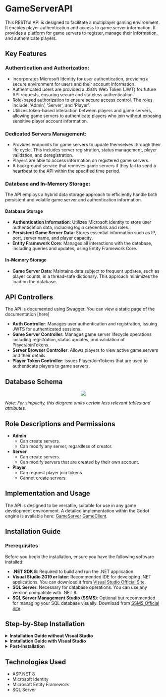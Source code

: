# GameServerAPI

This RESTful API is designed to facilitate a multiplayer gaming environment. It enables player authentication and access to game server information. It provides a platform for game servers to register, manage their information, and authenticate players.

## Key Features

### Authentication and Authorization:
- Incorporates Microsoft Identity for user authentication, providing a secure environment for users and their account information.
- Authenticated users are provided a JSON Web Token (JWT) for future API requests, ensuring secure and stateless authentication.
- Role-based authorization to ensure secure access control. The roles include: ‘Admin’, 'Server', and ‘Player’. 
- Utilizes token-based interaction between players and game servers, allowing game servers to authenticate players who join without exposing sensitive player account information.

### Dedicated Servers Management:
- Provides endpoints for game servers to update themselves through their life cycle. This includes server registration, status management, player validation, and deregistration.
- Players are able to access information on registered game servers.
- A background service that removes game servers if they fail to send a heartbeat to the API within the specified time period.

### Database and In-Memory Storage:
The API employs a hybrid data storage approach to efficiently handle both persistent and volatile game server and authentication information.

#### Database Storage
- **Authentication Information**: Utilizes Microsoft Identity to store user authentication data, including login credentials and roles.
- **Persistent Game Server Data**: Stores essential information such as IP, port, server name, and player capacity.
- **Entity Framework Core**: Manages all interactions with the database, including queries and updates, using Entity Framework Core.

#### In-Memory Storage
- **Game Server Data**: Maintains data subject to frequent updates, such as player counts, in a thread-safe dictionary. This approach minimizes the load on the database.

## API Controllers

The API is documented using Swagger. You can view a static page of the documentation [here]

- **Auth Controller**: Manages user authentication and registration, issuing JWTS for authenticated sessions.
- **Game Server Controller**: Manages game server lifecycle operations including registration, status updates, and validation of PlayerJoinTokens.
- **Server Browser Controller**: Allows players to view active game servers and their details.
- **Player Token Controller**: Issues PlayerJoinTokens that are used to authenticate players to game servers.

## Database Schema

<p align="center">
  <img src="https://github.com/robert-caulfield/GameServerAPI/assets/113054389/f8d02860-00f0-4bfd-8a6f-456cb1ab9db4"/>
</p>

*Note: For simplicity, this diagram omits certain less relevant tables and attributes.*

## Role Descriptions and Permissions

- **Admin**
  - Can create servers.
  - Can modify any server, regardless of creator.
- **Server**
  - Can create servers.
  - Can modify servers that are created by their own account.
- **Player**
  - Can request player join tokens.
  - Cannot create servers.

## Implementation and Usage

The API is designed to be versatile, suitable for use in any game development environment. A detailed implementation within the Godot engine is available here: [GameServer](https://github.com/robert-caulfield/GameServerAPI-ServerGodot) [GameClient](https://github.com/robert-caulfield/GameServerAPI-ClientGodot).

## Installation Guide

### Prerequisites

Before you begin the installation, ensure you have the following software installed:
- **.NET SDK 8**: Required to build and run the .NET application.
- **Visual Studio 2019 or later**: Recommended IDE for developing .NET applications. You can download it from [Visual Studio Official Site](https://visualstudio.microsoft.com/downloads/).
- **SQL Server**: Necessary for database operations. You can use any version compatible with .NET 8.
- **SQL Server Management Studio (SSMS)**: Optional but recommended for managing your SQL database visually. Download from [SSMS Official Site](https://docs.microsoft.com/en-us/sql/ssms/download-sql-server-management-studio-ssms).

## Step-by-Step Installation

<details>
<summary><strong>Installation Guide without Visual Studio</strong></summary>
<p>

#### 1. Clone the Repository
Clone the repository containing the ASP.NET project using the following command in your terminal:
```bash
git clone https://github.com/robert-caulfield/GameServerAPI
cd [Project Folder]
```
#### 2. Restore the Project Dependencies
Navigate to the project directory where the `*.csproj` file is located and run:
```bash
dotnet restore
```
This command restores all the project dependencies.
#### 3. Set Up the Database Connection String:
- Open the [`appsettings.json`]("GameServerAPI/appsettings.json") file in the project.
- Modify the `ConnectionStrings` section with your SQL Server details if neccessary, this is the default:
```
"ConnectionStrings": {
  "DefaultConnection": "Server=(LocalDb)\\MSSQLLocalDB;Database=GameServerAPI;TrustServerCertificate=True;Trusted_Connection=True;MultipleActiveResultSets=true"
}
```
#### 4. Install Entity Framework CLI
If you haven't already installed the Entity Framework CLI, install it globally using the following command:
```bash
dotnet tool install --global dotnet-ef
```
#### 5. Run Entity Framework Migrations
Apply the migrations to your database to create the necessary schema:
```bash
dotnet ef database update
```
#### 6. Build and Run the Application
Build the project using:
```bash
dotnet build
```
Run the application with:
```bash
dotnet run
```
#### 7. Access Swagger UI:
- The swagger UI can be accessed in your browser at `https://localhost:port/swagger` where `port` is the port number specified in [`Properties/launchSettings.json`](GameServerAPI/Properties/launchSettings.json) (7242 by default).
- You can interact with the API directly from the Swagger interface to test different endpoints.
</p>
</details>

<details>
<summary><strong>Installation Guide with Visual Studio</strong></summary>
<p>

#### 1. Open the Project:
- Open Visual Studio.
- Select 'Open a project or solution' from the start window, or go to `File -> Open -> Project/Solution` from the menu.
- Navigate to the folder where you cloned your repository and open the solution file (.sln).
#### 2. Restore NuGet Packages:
Right-click on the solution in the Solution Explorer and select 'Restore NuGet Packages'. This will ensure all dependencies are correctly installed based on the project configuration.
#### 3. Set Up the Database Connection String:
- Open the [`appsettings.json`]("GameServerAPI/appsettings.json") file in the project.
- Modify the `ConnectionStrings` section with your SQL Server details if neccessary, this is the default:
```
"ConnectionStrings": {
  "DefaultConnection": "Server=(LocalDb)\\MSSQLLocalDB;Database=GameServerAPI;TrustServerCertificate=True;Trusted_Connection=True;MultipleActiveResultSets=true"
}
```
#### 4. Apply Migrations:
- Open the Package Manager Console by going to `Tools -> NuGet Package Manager -> Package Manager Console`.
- Ensure the Default project is set to the project containing your Entity Framework context.
- Run the command:
```
Update-Database
```
This command applies any pending migrations to the SQL database, creating it if it does not already exist.
#### 5. Build and Run the Project:
- Build the project by selecting `Build -> Build Solution`.
- Run the project by pressing `F5` or clicking the 'Start Debugging' button. This will launch the API in your default browser with the Swagger UI loaded.
#### 6. Access Swagger UI:
- The Swagger UI should open automatically in your browser at `https://localhost:port/swagger` where `port` is the port number specified in [`Properties/launchSettings.json`](GameServerAPI/Properties/launchSettings.json) (7242 by default).
- You can interact with the API directly from the Swagger interface to test different endpoints.
</p>
</details>

<details>
<summary><strong>Post-Installation</strong></summary>
<p>

### 1. Update Secret Keys
- Navigate to [`appsettings.json`]("GameServerAPI/appsettings.json")
- Replace secret key values with a new strong secret keys
Example:
```js
"ApiSettings": {
     "Secret": "NewStrongSecretKeyHere1234567890", // Secret key used for user authentication JWTs
     "PlayerJoinTokenSecret": "AnotherStrongSecretKeyHere987654321" // Secret key used for PlayerJoinToken JWTs
}
```
*Note: In a production environment these secret keys would be stored in a secure storage solution like Azure Key Vault.*

### 2. Configure Game Server Manager Settings
- Navigate to [`appsettings.json`]("GameServerAPI/appsettings.json")
- Configure `GameServerManagerSettings` to the needs of your project:
```js
  // Used to populate GameServerManagerSettings
  "GameServerManagerSettings": {
    "HeartbeatEnabled": true, // If true, enables background cleanup service
    "HeartbeatTimeout": 90, // Time in seconds before a game server is considered inactive and removed.
    "HeartbeatCheckInterval": 30 // Time interval in seconds that the background service cleans up inactive servers
  }
```
</p>
</details>


## Technologies Used
- ASP.NET 8
- Microsoft Identity
- Microsoft Entity Framework
- SQL Server
